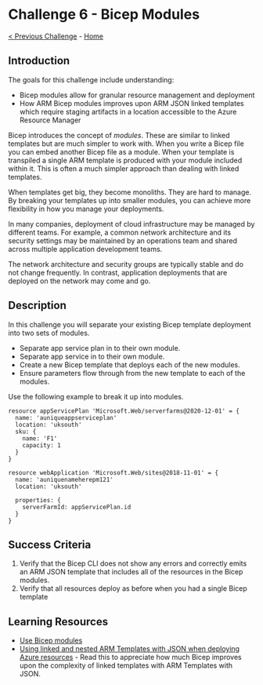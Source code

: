 # Challenge 6 - Bicep Modules

[< Previous Challenge](./Bicep-Challenge-06.md) - [Home](../README.md) 

## Introduction

The goals for this challenge include understanding:
- Bicep modules allow for granular resource management and deployment
- How ARM Bicep modules improves upon ARM JSON linked templates which require staging artifacts in a location accessible to the Azure Resource Manager

Bicep introduces the concept of *modules*. These are similar to linked templates but are much simpler to work with. When you write a Bicep file you can embed another Bicep file as a module. When your template is transpiled a single ARM template is produced with your module included within it. This is often a much simpler approach than dealing with linked templates.

When templates get big, they become monoliths. They are hard to manage.  By breaking your templates up into smaller modules, you can achieve more flexibility in how you manage your deployments.

In many companies, deployment of cloud infrastructure may be managed by different teams. For example, a common network architecture and its security settings may be maintained by an operations team and shared across multiple application development teams.

The network architecture and security groups are typically stable and do not change frequently. In contrast, application deployments that are deployed on the network may come and go.

## Description

In this challenge you will separate your existing Bicep template deployment into two sets of modules. 

- Separate app service plan in to their own module.
- Separate app service in to their own module.
- Create a new Bicep template that deploys each of the new modules.
- Ensure parameters flow through from the new template to each of the modules.

Use the following example to break it up into modules.

```bicep
resource appServicePlan 'Microsoft.Web/serverfarms@2020-12-01' = {
  name: 'auniqueappserviceplan'
  location: 'uksouth'
  sku: {
    name: 'F1'
    capacity: 1
  }
}

resource webApplication 'Microsoft.Web/sites@2018-11-01' = {
  name: 'auniquenameherepm121'
  location: 'uksouth'
 
  properties: {
    serverFarmId: appServicePlan.id
  }
}

```

## Success Criteria

1. Verify that the Bicep CLI does not show any errors and correctly emits an ARM JSON template that includes all of the resources in the Bicep modules.
1. Verify that all resources deploy as before when you had a single Bicep template

## Learning Resources

- [Use Bicep modules](https://docs.microsoft.com/en-us/azure/azure-resource-manager/bicep/modules)
- [Using linked and nested ARM Templates with JSON when deploying Azure resources](https://docs.microsoft.com/en-us/azure/azure-resource-manager/templates/linked-templates) - Read this to appreciate how much Bicep improves upon the complexity of linked templates with ARM Templates with JSON.
